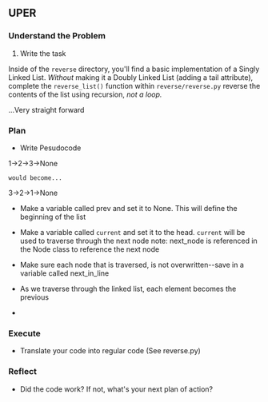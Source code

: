 ## UPER

### Understand the Problem
1. Write the task

Inside of the `reverse` directory, you'll find a basic implementation of a Singly Linked List. _Without_ making it a Doubly Linked List (adding a tail attribute), complete the `reverse_list()` function within `reverse/reverse.py` reverse the contents of the list using recursion, *not a loop.*

...Very straight forward


### Plan
- Write Pesudocode

1->2->3->None
```
would become...
```
3->2->1->None


- Make a variable called prev and set it to None.  This will define the beginning of the list

- Make a variable called `current` and set it to the head.  `current` will be used to traverse through the next node
note: next_node is referenced in the Node class to reference the next node

- Make sure each node that is traversed, is not overwritten--save in a variable called next_in_line

- As we traverse through the linked list, each element becomes the previous

- 

### Execute
- Translate your code into regular code (See reverse.py)

### Reflect
- Did the code work?  If not, what's your next plan of action?
  
        

